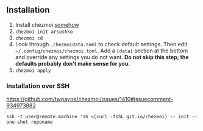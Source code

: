 ## Installation
1. Install chezmoi [somehow](https://www.chezmoi.io/install/)
2. `chezmoi init arsushko`
3. `chezmoi cd`
4. Look through `.chezmoidata.toml` to check default settings. Then edit `~/.config/chezmoi/chezmoi.toml`. Add a `[data]` section at the bottom and override any settings you do not want. **Do not skip this step; the defaults probably don't make sense for you.**
5. `chezmoi apply`

### Installation over SSH

https://github.com/twpayne/chezmoi/issues/1410#issuecomment-934973882

`ssh -t user@remote.machine 'sh <(curl -fsSL git.io/chezmoi) -- init --one-shot reponame`
